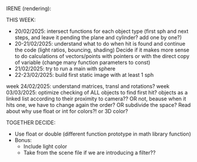 IRENE (rendering):

THIS WEEK:
- 20/02/2025: intersect functions for each object type (first sph and next steps, and leave it pending the plane and cylinder? add one by one?)
- 20-21/02/2025: understand what to do when hit is found and continue the code (light ratios, bouncing, shading)
Decide if it makes more sense to do calculations of vectors/points with pointers or with the direct copy of variable (change many function parameters to const)
- 21/02/2025: try to run a main with sphere
- 22-23/02/2025: build first static image with at least 1 sph

week 24/02/2025: understand matrices, transl and rotations?
week 03/03/2025: optimize checking of ALL objects to find first hit? objects as a linked list according to their proximity to camera?? OR not, beause when it hits one, we have to change again the order? OR subdivide the space?
Read about why use float or int for colors?! or 3D color?


TOGETHER DECIDE:
- Use float or double (different function prototype in math library function)
- Bonus:
	- Include light color
	- Take from the scene file if we are introducing a filter??

